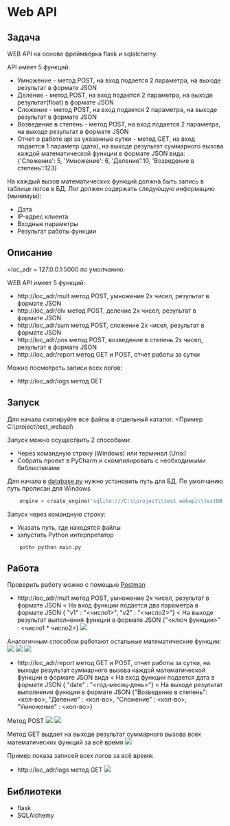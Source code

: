 # Web API

## Задача

WEB API на основе фреймвёрка flask и sqlalchemy.
 
API имеет 5 функций:
- Умножение - метод POST, на вход подается 2 параметра, на выходе результат в формате JSON
- Деление - метод POST, на вход подается 2 параметра, на выходе результат(float) в формате JSON
- Сложение - метод POST, на вход подается 2 параметра, на выходе результат в формате JSON
- Возведение в степень - метод POST, на вход подается 2 параметра, на выходе результат в формате JSON
- Отчет о работе api за указанные сутки - метод GET, на вход подается 1 параметр (дата), на выходе результат суммарного вызова каждой математической функции в формате JSON вида:
    {'Сложение': 5, 'Умножение': 6, 'Деление':10, 'Возведение в степень':123}
 
На каждый вызов математических функций должна быть запись в таблице логов в БД.
Лог должен содержать следующую информацию (минимум):
- Дата
- IP-адрес клиента
- Входные параметры
- Результат работы функции

## Описание 

<loc_adr = 127.0.0.1:5000 по умолчанию.

WEB API имеет 5 функций:
- http://loc_adr/mult метод POST, умножение 2х чисел, результат в формате JSON
- http://loc_adr/div метод POST, деление 2х чисел, результат в формате JSON
- http://loc_adr/sum метод POST, сложение 2х чисел, результат в формате JSON
- http://loc_adr/pos метод POST, возведение в степень 2х чисел, результат в формате JSON
- http://loc_adr/report метод GET и POST, отчет работы за сутки

Можно посмотреть записи всех логов:
- http://loc_adr/logs метод GET

## Запуск

Для начала скопируйте все файлы в отдельный каталог. 
 <Пример C:\project\test_webapi\ 

Запуск можно осуществить 2 способами: 
- Через командную строку (Windows) или терминал (Unix)
- Собрать проект в PyCharm и скомпилировать с необходимыми библиотеками

Для начала в [database.py](https://github.com/rcv911/web-api-test/blob/master/database.py) нужно установить путь для БД.
По умолчанию путь прописан для Windows 
```python
	engine = create_engine('sqlite:///C:\\project\\test_webapi\\testDB.db', convert_unicode=True)
```

Запуск через командную строку:
- Указать путь, где находятся файлы 
- запустить Python интерпретатор
```
	path> python main.py
```

## Работа

Проверить работу можно с помощью [Postman](https://www.getpostman.com/)

- http://loc_adr/mult метод POST, умножение 2х чисел, результат в формате JSON
< На вход функции подается два параметра в формате JSON { "v1" : "<число1>", "v2" : "<число2>"}
< На выходе результат выполнения функции в формате JSON {"<ключ функции>" : <число1 * число2>} 
![](images/mult.jpg)

Аналогичным способом работают остальные математические функции:
![](images/div.jpg)
![](images/sum.jpg)
![](images/pos.jpg)


- http://loc_adr/report метод GET и POST, отчет работы за сутки, на выходе результат суммарного вызова каждой математической функции в формате JSON вида
< На вход функции подается дата в формате JSON { "date" : "<год-месяц-день>"}
< На выходе результат выполнения функции в формате JSON {"Возведение в степень": <кол-во>, "Деление" : <кол-во>, "Сложение" : <кол-во>, "Умножение" : <кол-во>} 

Метод POST
![](images/report_post.jpg)
![](images/report_post2.jpg)

Метод GET выдает на выходе результат суммарного вызова всех математических функций за всё время 
![](images/report_get.jpg)

Пример показа записей всех логов за всё время:
- http://loc_adr/logs метод GET
![](images/logs.jpg)

## Библиотеки

- flask
- SQLAlchemy



